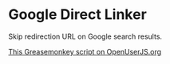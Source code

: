 Google Direct Linker
====================

Skip redirection URL on Google search results.

[This Greasemonkey script on OpenUserJS.org](https://openuserjs.org/scripts/aycabta/Google_Direct_Linker)

